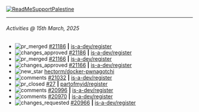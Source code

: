 [![ReadMeSupportPalestine](https://github.com/Safouene1/support-palestine-banner/blob/master/banner-support.svg)](https://github.com/Safouene1/support-palestine-banner)

---

<!--RECENT_ACTIVITY:last_update-->
###### Activities @ 15th March, 2025
<!--RECENT_ACTIVITY:last_update_end-->

<!--RECENT_ACTIVITY:start-->
- ![pr_merged](https://cdn.jsdelivr.net/gh/Readme-Workflows/Readme-Icons@main/icons/octicons/PullRequestMerged.svg) [#21186](https://github.com/is-a-dev/register/pull/21186) **|** [is-a-dev/register](https://github.com/is-a-dev/register)<br>
- ![changes_approved](https://cdn.jsdelivr.net/gh/Readme-Workflows/Readme-Icons@main/icons/octicons/ApprovedChanges.svg) [#21186](https://github.com/is-a-dev/register/pull/21186#pullrequestreview-2687336342) **|** [is-a-dev/register](https://github.com/is-a-dev/register)<br>
- ![pr_merged](https://cdn.jsdelivr.net/gh/Readme-Workflows/Readme-Icons@main/icons/octicons/PullRequestMerged.svg) [#21166](https://github.com/is-a-dev/register/pull/21166) **|** [is-a-dev/register](https://github.com/is-a-dev/register)<br>
- ![changes_approved](https://cdn.jsdelivr.net/gh/Readme-Workflows/Readme-Icons@main/icons/octicons/ApprovedChanges.svg) [#21166](https://github.com/is-a-dev/register/pull/21166#pullrequestreview-2685580463) **|** [is-a-dev/register](https://github.com/is-a-dev/register)<br>
- ![new_star](https://cdn.jsdelivr.net/gh/Readme-Workflows/Readme-Icons@main/icons/octicons/StarredRepositoryYellow.svg) [hectorm/docker-pwnagotchi](https://github.com/hectorm/docker-pwnagotchi)<br>
- ![comments](https://cdn.jsdelivr.net/gh/Readme-Workflows/Readme-Icons@main/icons/octicons/Comment.svg) [#21032](https://github.com/is-a-dev/register/pull/21032#issuecomment-2710545101) **|** [is-a-dev/register](https://github.com/is-a-dev/register)<br>
- ![pr_closed](https://cdn.jsdelivr.net/gh/Readme-Workflows/Readme-Icons@main/icons/octicons/PullRequestClosed.svg) [#27](https://github.com/partofmyid/register/pull/27) **|** [partofmyid/register](https://github.com/partofmyid/register)<br>
- ![comments](https://cdn.jsdelivr.net/gh/Readme-Workflows/Readme-Icons@main/icons/octicons/Comment.svg) [#20996](https://github.com/is-a-dev/register/pull/20996#issuecomment-2708842019) **|** [is-a-dev/register](https://github.com/is-a-dev/register)<br>
- ![comments](https://cdn.jsdelivr.net/gh/Readme-Workflows/Readme-Icons@main/icons/octicons/Comment.svg) [#20970](https://github.com/is-a-dev/register/pull/20970#issuecomment-2708841070) **|** [is-a-dev/register](https://github.com/is-a-dev/register)<br>
- ![changes_requested](https://cdn.jsdelivr.net/gh/Readme-Workflows/Readme-Icons@main/icons/octicons/RequestedChanges.svg) [#20966](https://github.com/is-a-dev/register/pull/20966#pullrequestreview-2669172007) **|** [is-a-dev/register](https://github.com/is-a-dev/register)<br>
<!--RECENT_ACTIVITY:end-->
